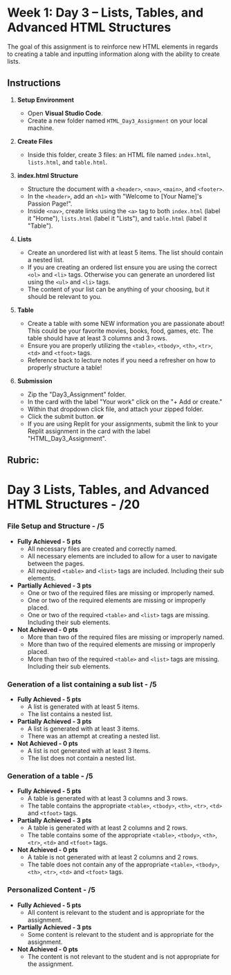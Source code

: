 # Week 1: Day 3 – Lists, Tables, and Advanced HTML Structures

The goal of this assignment is to reinforce new HTML elements in regards to creating a table and inputting information along with the ability to create lists.

## Instructions

1. **Setup Environment**

   - Open **Visual Studio Code**.
   - Create a new folder named `HTML_Day3_Assignment` on your local machine.

2. **Create Files**

   - Inside this folder, create 3 files: an HTML file named `index.html`, `lists.html`, and `table.html`.

3. **index.html Structure**

   - Structure the document with a `<header>`, `<nav>`, `<main>`, and `<footer>`.
   - In the `<header>`, add an `<h1>` with "Welcome to [Your Name]'s Passion Page!".
   - Inside `<nav>`, create links using the `<a>` tag to both `index.html` (label it "Home"), `lists.html` (label it "Lists"), and `table.html` (label it "Table").

4. **Lists**

   - Create an unordered list with at least 5 items. The list should contain a nested list.
   - If you are creating an ordered list ensure you are using the correct `<ol>` and `<li>` tags. Otherwise you can generate an unordered list using the `<ul>` and `<li>` tags.
   - The content of your list can be anything of your choosing, but it should be relevant to you.

5. **Table**

   - Create a table with some NEW information you are passionate about! This could be your favorite movies, books, food, games, etc. The table should have at least 3 columns and 3 rows.
   - Ensure you are properly utilizing the `<table>`, `<tbody>`, `<th>`, `<tr>`, `<td>` and `<tfoot>` tags.
   - Reference back to lecture notes if you need a refresher on how to properly structure a table!

6. **Submission**
   - Zip the "Day3_Assignment" folder.
   - In the card with the label "Your work" click on the "+ Add or create."
   - Within that dropdown click file, and attach your zipped folder.
   - Click the submit button.
    **or**
   - If you are using Replit for your assignments, submit the link to your Replit assignment in the card with the label "HTML_Day3_Assignment".

## Rubric:

# Day 3 Lists, Tables, and Advanced HTML Structures - /20

### File Setup and Structure - /5

- **Fully Achieved - 5 pts**
  - All necessary files are created and correctly named.
  - All necessary elements are included to allow for a user to navigate between the pages.
  - All required `<table>` and `<list>` tags are included. Including their sub elements.
- **Partially Achieved - 3 pts**
  - One or two of the required files are missing or improperly named.
  - One or two of the required elements are missing or improperly placed.
  - One or two of the required `<table>` and `<list>` tags are missing. Including their sub elements.
- **Not Achieved - 0 pts**
  - More than two of the required files are missing or improperly named.
  - More than two of the required elements are missing or improperly placed.
  - More than two of the required `<table>` and `<list>` tags are missing. Including their sub elements.

### Generation of a list containing a sub list - /5

- **Fully Achieved - 5 pts**
  - A list is generated with at least 5 items.
  - The list contains a nested list.
- **Partially Achieved - 3 pts**
  - A list is generated with at least 3 items.
  - There was an attempt at creating a nested list.
- **Not Achieved - 0 pts**
  - A list is not generated with at least 3 items.
  - The list does not contain a nested list.

### Generation of a table - /5

- **Fully Achieved - 5 pts**
  - A table is generated with at least 3 columns and 3 rows.
  - The table contains the appropriate `<table>`, `<tbody>`, `<th>`, `<tr>`, `<td>` and `<tfoot>` tags.
- **Partially Achieved - 3 pts**
  - A table is generated with at least 2 columns and 2 rows.
  - The table contains some of the appropriate `<table>`, `<tbody>`, `<th>`, `<tr>`, `<td>` and `<tfoot>` tags.
- **Not Achieved - 0 pts**
  - A table is not generated with at least 2 columns and 2 rows.
  - The table does not contain any of the appropriate `<table>`, `<tbody>`, `<th>`, `<tr>`, `<td>` and `<tfoot>` tags.

### Personalized Content - /5

- **Fully Achieved - 5 pts**
  - All content is relevant to the student and is appropriate for the assignment.
- **Partially Achieved - 3 pts**
  - Some content is relevant to the student and is appropriate for the assignment.
- **Not Achieved - 0 pts**
  - The content is not relevant to the student and is not appropriate for the assignment.
